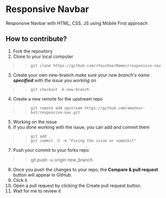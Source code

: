 # Responsive Navbar
Responsive Navbar with HTML, CSS, JS using Mobile First approach

## How to contribute?

1. Fork the repository
2. Clone to your local computer
  >>`git clone https://github.com/<YourUserName>/responsive-nav`
3. Create your own new-branch *make sure your new branch's name **specified** with the issue you working on*
  >> `git checkout -b new-branch`
4. Create a new remote for the upstream repo
  >> `git remote add upstream https://github.com/amateur-bot/responsive-nav.git`
5. Working on the issue
6. If you done working with the issue, you can add and commit them
  >> `git add .`  
  >> `git commit -S -m "Fixing the issue or someshit"`
7. Push your commit to your forks repo
  >> git push -u origin new_branch
8. Once you push the changes to your repo, the **Compare & pull request** button will appear in GitHub.
9. Click it
10. Open a pull request by clicking the Create pull request button.
11. Wait for me to review it
